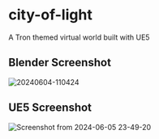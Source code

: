 # city-of-light
A Tron themed virtual world built with UE5

## Blender Screenshot
![20240604-110424](https://github.com/star-3gg/city-of-light/assets/147496446/367752c6-9b8d-458a-aac8-7a8cd13fa98c)

## UE5 Screenshot
![Screenshot from 2024-06-05 23-49-20](https://github.com/star-3gg/CityOfLight/assets/147496446/2d380fc5-12b0-4a54-bb5d-6176374e6471)
